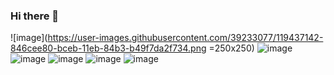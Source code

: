 ### Hi there 👋

![image](https://user-images.githubusercontent.com/39233077/119437142-846cee80-bceb-11eb-84b3-b49f7da2f734.png =250x250)
![image](https://user-images.githubusercontent.com/39233077/119437248-bbdb9b00-bceb-11eb-8a93-18877095188c.png)
![image](https://user-images.githubusercontent.com/39233077/119438131-83d55780-bced-11eb-8830-2e689d9019b7.png)
![image](https://user-images.githubusercontent.com/39233077/119535708-4fe24c80-bd56-11eb-92c1-f797dd3f56ff.png)
![image](https://user-images.githubusercontent.com/39233077/119535731-553f9700-bd56-11eb-91db-3b96b924a076.png)
![image](https://user-images.githubusercontent.com/39233077/119437398-08bf7180-bcec-11eb-8320-1d828e050e04.png)



<!-- # Hi this is a wsidfho  
![image](https://user-images.githubusercontent.com/39233077/119437398-08bf7180-bcec-11eb-8320-1d828e050e04.png)
![image](https://user-images.githubusercontent.com/39233077/119438131-83d55780-bced-11eb-8830-2e689d9019b7.png)
![image](https://user-images.githubusercontent.com/39233077/119535708-4fe24c80-bd56-11eb-92c1-f797dd3f56ff.png)
![image](https://user-images.githubusercontent.com/39233077/119535731-553f9700-bd56-11eb-91db-3b96b924a076.png)
data can either drive or drown you

## 👋


**farshidjamali/farshidjamali** is a ✨ _special_ ✨ repository because its `README.md` (this file) appears on your GitHub profile.

Here are some ideas to get you started:

- 🔭 I’m currently working on ...
- 🌱 I’m currently learning ...
- 👯 I’m looking to collaborate on ...
- 🤔 I’m looking for help with ...
- 💬 Ask me about ...
- 📫 How to reach me: ...
- 😄 Pronouns: ...
- ⚡ Fun fact: ...
![image](https://user-images.githubusercontent.com/39233077/119437142-846cee80-bceb-11eb-84b3-b49f7da2f734.png)
![image](https://user-images.githubusercontent.com/39233077/119437248-bbdb9b00-bceb-11eb-8a93-18877095188c.png)
👷 

https://awesomeopensource.com/project/abhisheknaiidu/awesome-github-profile-readme
-->
